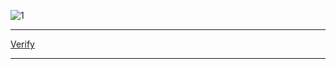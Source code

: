 

![1](https://github.com/plancoo/Google-Data-Analytics-Professional-Certificate/assets/39098721/ef232227-89bf-4416-9e86-d1edfe20938a)

---

[Verify](https://www.coursera.org/account/accomplishments/verify/CHZ2PK37H8WH)

---

